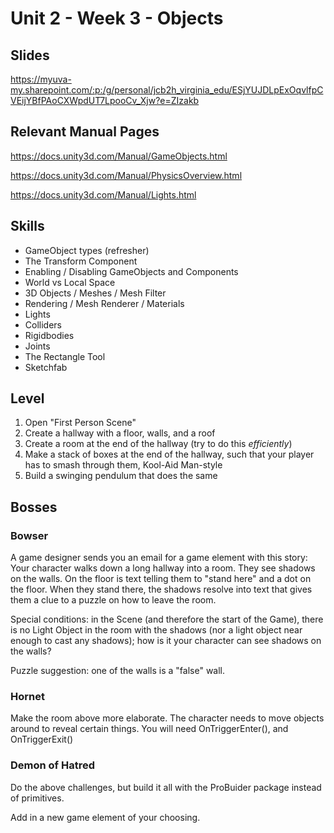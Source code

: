 # Unit 2 - Week 3 - Objects

## Slides
https://myuva-my.sharepoint.com/:p:/g/personal/jcb2h_virginia_edu/ESjYUJDLpExOqvlfpCVEijYBfPAoCXWpdUT7LpooCv_Xjw?e=ZIzakb

## Relevant Manual Pages

https://docs.unity3d.com/Manual/GameObjects.html

https://docs.unity3d.com/Manual/PhysicsOverview.html

https://docs.unity3d.com/Manual/Lights.html

## Skills
* GameObject types (refresher)
* The Transform Component
* Enabling / Disabling GameObjects and Components
* World vs Local Space
* 3D Objects / Meshes / Mesh Filter
* Rendering / Mesh Renderer / Materials
* Lights
* Colliders
* Rigidbodies
* Joints
* The Rectangle Tool
* Sketchfab

## Level
1. Open "First Person Scene"
2. Create a hallway with a floor, walls, and a roof
3. Create a room at the end of the hallway (try to do this *efficiently*)
4. Make a stack of boxes at the end of the hallway, such that your player has to smash through  them, Kool-Aid Man-style
5. Build a swinging pendulum that does the same

## Bosses

### Bowser
A game designer sends you an email for a game element with this story: 
Your character walks down a long hallway into a room. They see shadows on the walls. On the floor is text telling them to "stand here" and a dot on the floor. When they stand there, the shadows resolve into text that gives them a clue to a puzzle on how to leave the room.

Special conditions: in the Scene (and therefore the start of the Game), there is no Light Object in the room with the shadows (nor a light object near enough to cast any shadows); how is it your character can see shadows on the walls?

Puzzle suggestion: one of the walls is a "false" wall.

### Hornet
Make the room above more elaborate. The character needs to move objects around to reveal certain things.
You will need OnTriggerEnter(), and OnTriggerExit()

### Demon of Hatred
Do the above challenges, but build it all with the ProBuider package instead of primitives.

Add in a new game element of your choosing.

